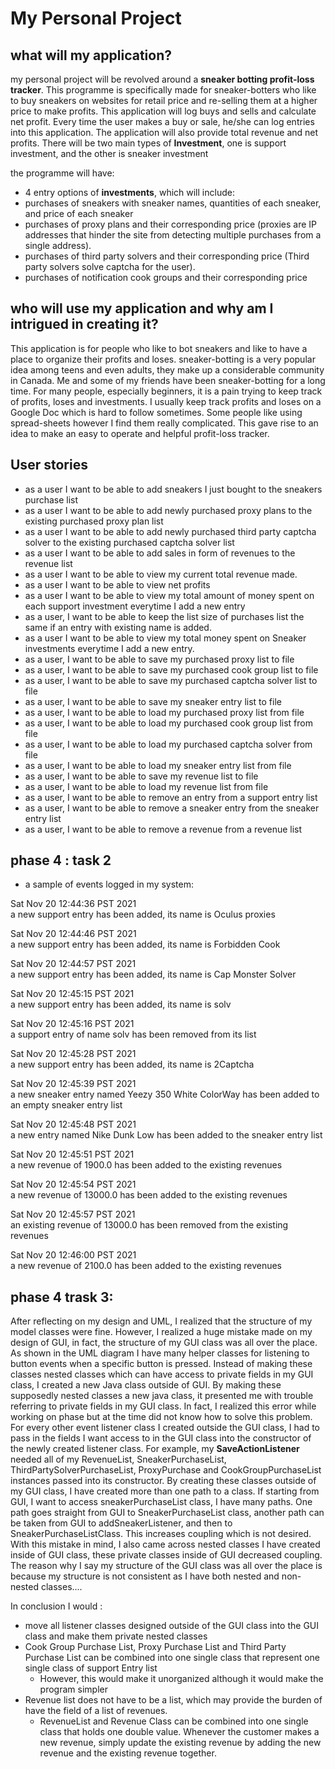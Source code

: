
# My Personal Project

## what will my application?
my personal project will be revolved around a **sneaker botting profit-loss tracker**. This programme is
specifically made for sneaker-botters who like to buy sneakers on websites for retail price and re-selling them at a
higher price to make profits. This application will log  buys and sells and calculate  net profit. 
Every time the user makes a buy or sale, he/she can log entries into this application. The application will also
provide total revenue and net profits. There will be two main types of **Investment**, one is support investment, 
and the other is sneaker investment

the programme will have: 
- 4 entry options of **investments**, which will include:
- purchases of sneakers with sneaker names, quantities of each sneaker, and price of each sneaker
- purchases of proxy plans and their corresponding price (proxies are IP addresses that hinder the site from 
detecting 
multiple purchases from a single address).
- purchases of third party solvers and their corresponding price (Third party solvers solve captcha for the user).
- purchases of notification cook groups and their corresponding price

## who will use my application and why am I intrigued in creating it?
This application is for people who like to bot sneakers and like to have a place to organize their profits and loses. 
sneaker-botting is a very popular idea among teens and even adults, they make up a considerable community in Canada.
Me and some of my friends have been sneaker-botting for a long time. For many people, especially beginners,
it is a pain trying to keep track of profits, loses and investments. I usually keep track profits and loses on a 
Google Doc which is hard to follow sometimes. Some people like using spread-sheets however I find them really 
complicated. This gave rise to an idea to make an easy to operate and helpful profit-loss tracker. 

## User stories
- as a user I want to be able to add sneakers I just bought to the sneakers purchase list 
- as a user I want to be able to add newly purchased proxy plans to the existing purchased proxy plan list
- as a user I want to be able to add newly purchased third party captcha solver to the existing purchased captcha 
solver list
- as a user I want to be able to add sales in form of revenues to the revenue list
- as a user I want to be able to view my current total revenue made.
- as a user I want to be able to view net profits
- as a user I want to be able to view my total amount of money spent on each support investment everytime I add a new 
entry
- as a user, I want to be able to keep the list size of purchases list the same if an entry with existing name is added.
- as a user I want to be able to view my total money spent on Sneaker investments everytime I add a new entry.
- as a user, I want to be able to save my purchased proxy list to file 
- as a user, I want to be able to save my purchased cook group list to file
- as a user, I want to be able to save my purchased captcha solver list to file 
- as a user, I want to be able to save my sneaker entry list to file 
- as a user, I want to be able to load my purchased proxy list from file
- as a user, I want to be able to load my purchased cook group list from file
- as a user, I want to be able to load my purchased captcha solver from file
- as a user, I want to be able to load my sneaker entry list from file
- as a user, I want to be able to save my revenue list to file
- as a user, I want to be able to load my revenue list from file
- as a user, I want to be able to remove an entry from a support entry list
- as a user, I want to be able to remove a sneaker entry from the sneaker entry list 
- as a user, I want to be able to remove a revenue from a revenue list


## phase 4 : task 2
- a sample of events logged in my system:

Sat Nov 20 12:44:36 PST 2021\
a new support entry has been added, its name is Oculus proxies

Sat Nov 20 12:44:46 PST 2021\
a new support entry has been added, its name is Forbidden Cook

Sat Nov 20 12:44:57 PST 2021\
a new support entry has been added, its name is Cap Monster Solver

Sat Nov 20 12:45:15 PST 2021\
a new support entry has been added, its name is solv

Sat Nov 20 12:45:16 PST 2021\
a support entry of name solv has been removed from its list

Sat Nov 20 12:45:28 PST 2021\
a new support entry has been added, its name is 2Captcha

Sat Nov 20 12:45:39 PST 2021\
a new sneaker entry named Yeezy 350 White ColorWay has been added to an empty sneaker entry list

Sat Nov 20 12:45:48 PST 2021\
a new entry named Nike Dunk Low has been added to the sneaker entry list

Sat Nov 20 12:45:51 PST 2021\
a new revenue of 1900.0 has been added to the existing revenues

Sat Nov 20 12:45:54 PST 2021\
a new revenue of 13000.0 has been added to the existing revenues

Sat Nov 20 12:45:57 PST 2021\
an existing revenue of 13000.0 has been removed from the existing revenues

Sat Nov 20 12:46:00 PST 2021\
a new revenue of 2100.0 has been added to the existing revenues


## phase 4 trask 3: 
After reflecting on my design and UML, I realized that the structure of my model classes were fine. However, I realized
a huge mistake made on my design of GUI, in fact, the structure of my GUI class was all over the place. 
As shown in the UML diagram I have many helper classes for listening to button events when a specific button is pressed.
Instead of making these classes nested classes which can have access to private fields in my GUI class, I created a new Java class outside of GUI.
By making these supposedly nested classes a new java class, it presented me with trouble
referring to private fields in my GUI class. In fact, I realized this error while working on phase but at the time did not know how to solve
this problem. For every other event listener class I created outside the GUI class, I had to pass in the fields I want access to in the GUI class into the 
constructor of the newly created listener class. For example, my **SaveActionListener** needed all of my RevenueList, SneakerPurchaseList, ThirdPartySolverPurchaseList, 
ProxyPurchase and CookGroupPurchaseList instances passed into its constructor. By creating these classes outside of my GUI class, I have created 
more than one path to a class. If starting from GUI, I want to access sneakerPurchaseList class, I have many paths. One path goes
straight from GUI to SneakerPurchaseList class, another path can be taken from GUI to addSneakerListener, and then to SneakerPurchaseListClass. This 
increases coupling which is not desired. With this mistake in mind, I also came across nested classes I have created inside of GUI class, these private 
classes inside of GUI decreased coupling. The reason why I say my structure of the GUI class was all over the place is because my structure is not consistent as 
I have both nested and non-nested classes....

In conclusion I would : 
- move all listener classes designed outside of the GUI class into the GUI class and make them private nested classes
- Cook Group Purchase List, Proxy Purchase List and Third Party Purchase List can be combined into one single class that represent one single class of support Entry list
  - However, this would make it unorganized although it would make the program simpler
- Revenue list does not have to be a list, which may provide the burden of have the field of a list of revenues. 
  - RevenueList and Revenue Class can be combined into one single class that holds one double value. Whenever the customer makes a new revenue, simply update 
the existing revenue by adding the new revenue and the existing revenue together.












